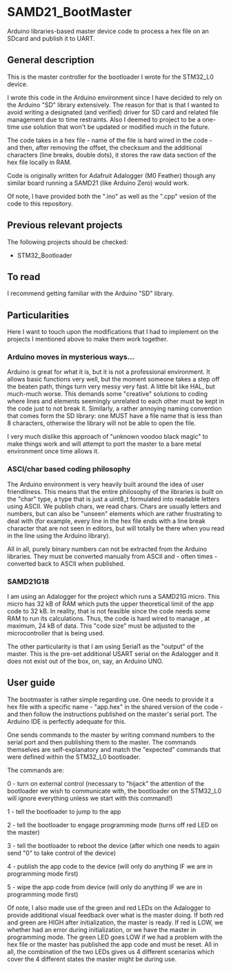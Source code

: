 # SAMD21_BootMaster
Arduino libraries-based master device code to process a hex file on an SDcard and publish it to UART.

## General description
This is the master controller for the bootloader I wrote for the STM32_L0 device.

I wrote this code in the Arduino environment since I have decided to rely on the Arduino "SD" library extensively. The reason for that is that I wanted to avoid writing a designated (and verified) driver for SD card and related file management due to time restraints. Also I deemed to project to be a one-time use solution that won't be updated or modified much in the future.

The code takes in a hex file - name of the file is hard wired in the code - and then, after removing the offset, the checksum and the additional characters (line breaks, double dots), it stores the raw data section of the hex file locally in RAM.

Code is originally written for Adafruit Adalogger (M0 Feather) though any similar board running a SAMD21 (like Arduino Zero) would work.

Of note, I have provided both the ".ino" as well as the ".cpp" vesion of the code to this repository.

## Previous relevant projects
The following projects should be checked:
-	STM32_Bootloader

## To read
I recommend getting familiar with the Arduino "SD" library.

## Particularities
Here I want to touch upon the modifications that I had to implement on the projects I mentioned above to make them work together.

### Arduino moves in mysterious ways...
Arduino is great for what it is, but it is not a professional environment. It allows basic functions very well, but the moment someone takes a step off the beaten path, things turn very messy very fast. A little bit like HAL, but much-much worse.
This demands some "creative" solutions to coding where lines and elements seemingly unrelated to each other must be kept in the code just to not break it. Similarly, a rather annoying naming convention that comes form the SD library: one MUST have a file name that is less than 8 characters, otherwise the library will not be able to open the file.

I very much dislike this approach of "unknown voodoo black magic" to make things work and will attempt to port the master to a bare metal environment once time allows it.

### ASCI/char based coding philosophy
The Arduino environment is very heavily built around the idea of user friendliness. This means that the entire philosophy of the libraries is built on the "char" type, a type that is just a uint8_t formulated into readable letters using ASCII. We publish chars, we read chars. Chars are usually letters and numbers, but can also be "unseen" elements which are rather frustrating to deal with (for example, every line in the hex file ends with a line break character that are not seen in editors, but will totally be there when you read in the line using the Arduino library).

All in all, purely binary numbers can not be extracted from the Arduino libraries. They must be converted manually from ASCII and - often times - converted back to ASCII when published.

### SAMD21G18
I am using an Adalogger for the project which runs a SAMD21G micro. This micro has 32 kB of RAM which puts the upper theoretical limit of the app code to 32 kB. In reality, that is not feasible since the code needs some RAM to run its calculations. Thus, the code is hard wired to manage , at maximum, 24 kB of data. This "code size" must be adjusted to the microcontroller that is being used.

The other particularity is that I am using Serial1 as the "output" of the master. This is the pre-set additional USART serial on the Adalogger and it does not exist out of the box, on, say, an Arduino UNO.

## User guide
The bootmaster is rather simple regarding use. One needs to provide it a hex file with a specific name - "app.hex" in the shared version of the code - and then follow the instructions published on the master's serial port. The Arduino IDE is perfectly adequate for this.

One sends commands to the master by writing command numbers to the serial port and then publishing them to the master. The commands themselves are self-explanatory and match the "expected" commands that were defined within the STM32_L0 bootloader.

The commands are:

0 - turn on external control (necessary to "hijack" the attention of the bootloader we wish to communicate with, the bootloader on the STM32_L0 will ignore everything unless we start with this command!)

1 - tell the bootloader to jump to the app

2 - tell the bootloader to engage programming mode (turns off red LED on the master)

3 - tell the bootloader to reboot the device (after which one needs to again send "0" to take control of the device)

4 - publish the app code to the device (will only do anything IF we are in programming mode first)

5 - wipe the app code from device (will only do anything IF we are in programming mode first)

Of note, I also made use of the green and red LEDs on the Adalogger to provide additional visual feedback over what is the master doing. If both red and green are HIGH after initialization, the master is ready. If red is LOW, we whether had an error during initialization, or we have the master in programming mode. The green LED goes LOW if we had a problem with the hex file or the master has published the app code and must be reset. All in all, the combination of the two LEDs gives us 4 different scenarios which cover the 4 different states the master might be during use.
